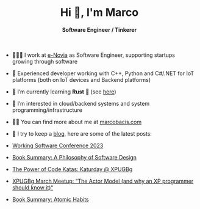 
<h1 align="center">Hi 👋, I'm Marco</h1>
<h4 align="center">Software Engineer / Tinkerer</h4>

&nbsp;

- 👨🏻‍💻 I work at [e-Novia](https://e-novia.it/) as Software Engineer, supporting startups growing through software

- 💪 Experienced developer working with C++, Python and C#/.NET for IoT platforms (both on IoT devices and Backend platforms)

- 🌱 I’m currently learning **Rust** 🦀 (see [here](https://github.com/marcobacis/adventofcode))

- 👀 I’m interested in cloud/backend systems and system programming/infrastructure

- 👨‍💻 You can find more about me at [marcobacis.com](marcobacis.com)

- 📕 I try to keep a [blog](marcobacis.com/blog), here are some of the latest posts:
    <!-- BLOG-POST-LIST:START -->
- [Working Software Conference 2023](http://marcobacis.com/blog/working-software-2023/)
- [Book Summary: A Philosophy of Software Design](http://marcobacis.com/blog/philosophy-of-software-design/)
- [The Power of Code Katas: Katurday @ XPUGBg](http://marcobacis.com/blog/katurday/)
- [XPUGBg March Meetup: “The Actor Model &lpar;and why an XP programmer should know it&rpar;“](http://marcobacis.com/blog/2023-actor-model-meetup/)
- [Book Summary: Atomic Habits](http://marcobacis.com/blog/atomic-habits-book/)
<!-- BLOG-POST-LIST:END -->